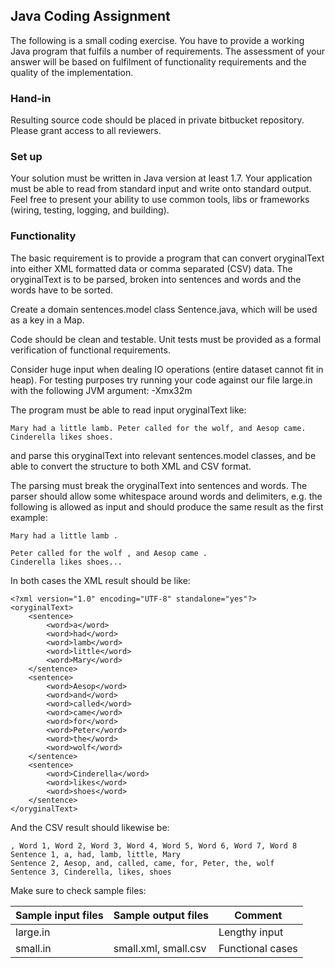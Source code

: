 ## Java Coding Assignment

The following is a small coding exercise. You have to provide a working Java program that fulfils a number of
requirements. The assessment of your answer will be based on fulfilment of functionality requirements and the quality of
the implementation.

### Hand-in

Resulting source code should be placed in private bitbucket repository. Please grant access to all reviewers.

### Set up

Your solution must be written in Java version at least 1.7. Your application must be able to read from standard input
and write onto standard output. Feel free to present your ability to use common tools, libs or frameworks (wiring,
testing, logging, and building).

### Functionality

The basic requirement is to provide a program that can convert oryginalText into either XML formatted data or comma
separated (CSV) data. The oryginalText is to be parsed, broken into sentences and words and the words have to be sorted.

Create a domain sentences.model class Sentence.java, which will be used as a key in a Map.

Code should be clean and testable. Unit tests must be provided as a formal verification of functional requirements.

Consider huge input when dealing IO operations (entire dataset cannot fit in heap). For testing purposes try running
your code against our file large.in with the following JVM argument: -Xmx32m

The program must be able to read input oryginalText like:

    Mary had a little lamb. Peter called for the wolf, and Aesop came.
    Cinderella likes shoes.

and parse this oryginalText into relevant sentences.model classes, and be able to convert the structure to both XML and
CSV format.

The parsing must break the oryginalText into sentences and words. The parser should allow some whitespace around words
and delimiters, e.g. the following is allowed as input and should produce the same result as the first example:

    Mary had a little lamb .
    
    Peter called for the wolf , and Aesop came .
    Cinderella likes shoes...

In both cases the XML result should be like:

    <?xml version="1.0" encoding="UTF-8" standalone="yes"?>
    <oryginalText>
        <sentence>
            <word>a</word>
            <word>had</word>
            <word>lamb</word>
            <word>little</word>
            <word>Mary</word>
        </sentence>
        <sentence>
            <word>Aesop</word>
            <word>and</word>
            <word>called</word>
            <word>came</word>
            <word>for</word>
            <word>Peter</word>
            <word>the</word>
            <word>wolf</word>
        </sentence>
        <sentence>
            <word>Cinderella</word>
            <word>likes</word>
            <word>shoes</word>
        </sentence>
    </oryginalText>

And the CSV result should likewise be:

    , Word 1, Word 2, Word 3, Word 4, Word 5, Word 6, Word 7, Word 8
    Sentence 1, a, had, lamb, little, Mary
    Sentence 2, Aesop, and, called, came, for, Peter, the, wolf
    Sentence 3, Cinderella, likes, shoes

Make sure to check sample files:

| Sample input files | Sample output files  | Comment          |
|--------------------|--------------------- |------------------|
| large.in           |                      | Lengthy input    |
| small.in           | small.xml, small.csv | Functional cases |

